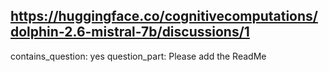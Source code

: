 ## https://huggingface.co/cognitivecomputations/dolphin-2.6-mistral-7b/discussions/1

contains_question: yes
question_part: Please add the ReadMe